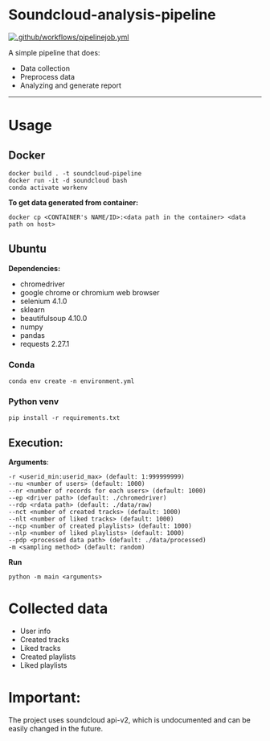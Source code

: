 # Soundcloud-analysis-pipeline
[![.github/workflows/pipelinejob.yml](https://github.com/ndkhoa0704/Soundcloud-analysis-pipeline/actions/workflows/pipelinejob.yml/badge.svg)](https://github.com/ndkhoa0704/Soundcloud-analysis-pipeline/actions/workflows/pipelinejob.yml)

A simple pipeline that does:
* Data collection 
* Preprocess data
* Analyzing and generate report

---
# Usage
## Docker
```
docker build . -t soundcloud-pipeline
docker run -it -d soundcloud bash
conda activate workenv
```
**To get data generated from container:**
```
docker cp <CONTAINER's NAME/ID>:<data path in the container> <data path on host>
```

## Ubuntu
**Dependencies:**
* chromedriver
* google chrome or chromium web browser
* selenium 4.1.0
* sklearn
* beautifulsoup 4.10.0
* numpy
* pandas
* requests 2.27.1


### Conda
```
conda env create -n environment.yml
```

### Python venv
```
pip install -r requirements.txt
```

## Execution:

**Arguments**: 

    -r <userid_min:userid_max> (default: 1:999999999)
    --nu <number of users> (default: 1000)
    --nr <number of records for each users> (default: 1000)
    --ep <driver path> (default: ./chromedriver)
    --rdp <rdata path> (default: ./data/raw)
    --nct <number of created tracks> (default: 1000)
    --nlt <number of liked tracks> (default: 1000)
    --ncp <number of created playlists> (default: 1000)
    --nlp <number of liked playlists> (default: 1000)
    --pdp <processed data path> (default: ./data/processed)
    -m <sampling method> (default: random)
**Run**
```
python -m main <arguments>
```

# Collected data
* User info
* Created tracks
* Liked tracks
* Created playlists
* Liked playlists

# Important:
The project uses soundcloud api-v2, which is undocumented and can be easily changed in the future.
